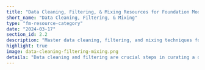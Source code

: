 ```yaml
---
title: "Data Cleaning, Filtering, & Mixing Resources for Foundation Models"
short_name: "Data Cleaning, Filtering, & Mixing"
type: "fm-resource-category"
date: "2024-03-17"
section_id: 2.2
description: "Master data cleaning, filtering, and mixing techniques for foundation model datasets. Learn how to remove unwanted data, optimize training efficiency, and balance trade-offs in data preparation."
highlight: true
image: data-cleaning-filtering-mixing.png
details: "Data cleaning and filtering are crucial steps in curating a dataset. They remove unwanted data, improving training efficiency and ensuring desirable properties like high information content, desired languages, low toxicity, and minimal personally identifiable information. Consider trade-offs when using filters and understand the importance of data mixing in preparation."
---
```


